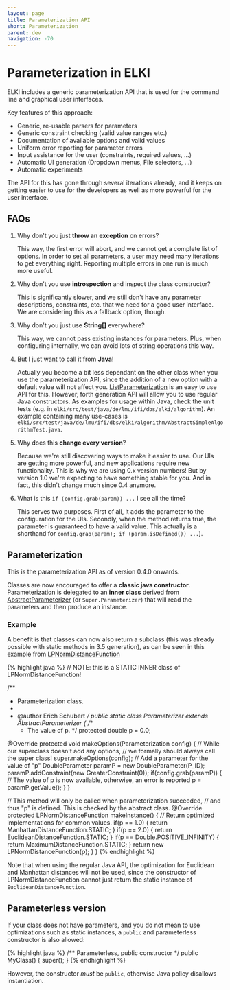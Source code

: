 ```yaml
---
layout: page
title: Parameterization API
short: Parameterization
parent: dev
navigation: -70
---
```



Parameterization in ELKI
========================

ELKI includes a generic parameterization API that is used for the command line and graphical user interfaces.

Key features of this approach:

 * Generic, re-usable parsers for parameters
 * Generic constraint checking (valid value ranges etc.)
 * Documentation of available options and valid values
 * Uniform error reporting for parameter errors
 * Input assistance for the user (constraints, required values, ...)
 * Automatic UI generation (Dropdown menus, File selectors, ...)
 * Automatic experiments

The API for this has gone through several iterations already, and it keeps on getting easier to use for the developers as well as more powerful for the user interface.

FAQs
----

1. Why don't you just **throw an exception** on errors?

   This way, the first error will abort, and we cannot get a complete list of options. In order to set all parameters, a user may need many iterations to get everything right. Reporting multiple errors in one run is much more useful.

1. Why don't you use **introspection** and inspect the class constructor?

   This is significantly slower, and we still don't have any parameter descriptions, constraints, etc. that we need for a good user interface. We are considering this as a fallback option, though.

1. Why don't you just use **String\[\]** everywhere?

   This way, we cannot pass existing instances for parameters. Plus, when configuring internally, we can avoid lots of string operations this way.

1. But I just want to call it from **Java**!

   Actually you become a bit less dependant on the other class when you use the parameterization API, since the addition of a new option with a default value will not affect you. [ListParameterization](/releases/current/javadoc/de/lmu/ifi/dbs/elki/utilities/optionhandling/parameterization/ListParameterization.html) is an easy to use API for this. However, forth generation API will allow you to use regular Java constructors. As examples for usage within Java, check the unit tests (e.g. in `elki/src/test/java/de/lmu/ifi/dbs/elki/algorithm`). An example containing many use-cases is `elki/src/test/java/de/lmu/ifi/dbs/elki/algorithm/AbstractSimpleAlgorithmTest.java`.

1. Why does this **change every version**?

   Because we're still discovering ways to make it easier to use. Our UIs are getting more powerful, and new applications require new functionality. This is why we are using 0.x version numbers! But by version 1.0 we're expecting to have something stable for you. And in fact, this didn't change much since 0.4 anymore.

1. What is this `if (config.grab(param)) ...` I see all the time?

   This serves two purposes. First of all, it adds the parameter to the configuration for the UIs. Secondly, when the method returns true, the parameter is guaranteed to have a valid value. This actually is a shorthand for `config.grab(param); if (param.isDefined()) ...`).

Parameterization
----------------

This is the parameterization API as of version 0.4.0 onwards.

Classes are now encouraged to offer a **classic java constructor**. Parameterization is delegated to an **inner class** derived from [AbstractParameterizer](/releases/current/javadoc/de/lmu/ifi/dbs/elki/utilities/optionhandling/AbstractParameterizer.html) (or `Super.Parameterizer`) that will read the parameters and then produce an instance.

### Example

A benefit is that classes can now also return a subclass (this was already possible with static methods in 3.5 generation), as can be seen in this example from [LPNormDistanceFunction](/releases/current/javadoc/de/lmu/ifi/dbs/elki/distance/distancefunction/minkowski/LPNormDistanceFunction.html)

{% highlight java %}
// NOTE: this is a STATIC INNER class of LPNormDistanceFunction!

/**
 * Parameterization class.
 * 
 * @author Erich Schubert
 */
public static class Parameterizer extends AbstractParameterizer {
  /**
   * The value of p.
   */
  protected double p = 0.0;

  @Override
  protected void makeOptions(Parameterization config) {
    // While our superclass doesn't add any options,
    // we formally should always call the super class!
    super.makeOptions(config);
    // Add a parameter for the value of "p"
    DoubleParameter paramP = new DoubleParameter(P_ID);
    paramP.addConstraint(new GreaterConstraint(0));
    if(config.grab(paramP)) {
      // The value of p is now available, otherwise, an error is reported
      p = paramP.getValue();
    }
  }

  // This method will only be called when parameterization succeeded,
  // and thus "p" is defined. This is checked by the abstract class.
  @Override
  protected LPNormDistanceFunction makeInstance() {
    // Return optimized implementations for common values.
    if(p == 1.0) {
      return ManhattanDistanceFunction.STATIC;
    }
    if(p == 2.0) {
      return EuclideanDistanceFunction.STATIC;
    }
    if(p == Double.POSITIVE_INFINITY) {
      return MaximumDistanceFunction.STATIC;
    }
    return new LPNormDistanceFunction(p);
  }
}
{% endhighlight %}

Note that when using the regular Java API, the optimization for Euclidean and Manhattan distances will not be used, since the constructor of LPNormDistanceFunction cannot just return the static instance of `EuclideanDistanceFunction`.

Parameterless version
---------------------

If your class does not have parameters, and you do not mean to use optimizations such as static instances, a `public` and parameterless constructor is also allowed:

{% highlight java %}
/** Parameterless, public constructor */
public MyClass() {
  super();
}
{% endhighlight %}

However, the constructor *must* be `public`, otherwise Java policy disallows instantiation.
